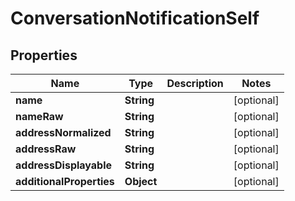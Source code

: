 
# ConversationNotificationSelf

## Properties
Name | Type | Description | Notes
------------ | ------------- | ------------- | -------------
**name** | **String** |  |  [optional]
**nameRaw** | **String** |  |  [optional]
**addressNormalized** | **String** |  |  [optional]
**addressRaw** | **String** |  |  [optional]
**addressDisplayable** | **String** |  |  [optional]
**additionalProperties** | **Object** |  |  [optional]



